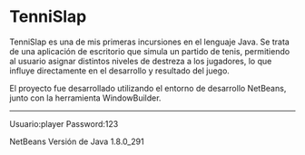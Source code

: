 # TenniSlap

TenniSlap es una de mis primeras incursiones en el lenguaje Java. Se trata de una aplicación de escritorio que simula un partido de tenis, permitiendo al usuario asignar distintos niveles de destreza a los jugadores, lo que influye directamente en el desarrollo y resultado del juego.

El proyecto fue desarrollado utilizando el entorno de desarrollo NetBeans, junto con la herramienta WindowBuilder. 

---------------------------------------------------------------------------------------------------------------------------------
Usuario:player
Password:123

NetBeans
Versión de Java 1.8.0_291
